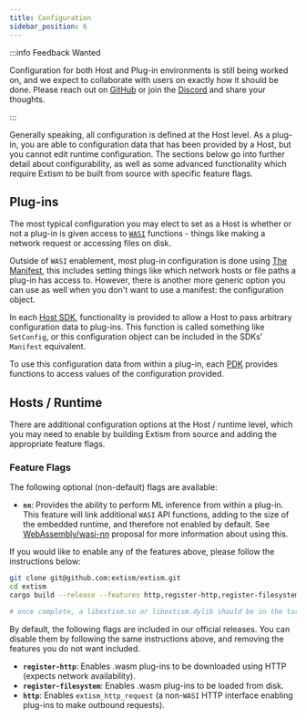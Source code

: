 ```yaml
---
title: Configuration
sidebar_position: 6
---
```


:::info Feedback Wanted

Configuration for both Host and Plug-in environments is still being worked on, and we expect to collaborate with users on exactly how it should be done. Please reach out on [GitHub](https://github.com/extism/extism) or join the [Discord](https://discord.gg/cx3usBCWnc) and share your thoughts.

:::

Generally speaking, all configuration is defined at the Host level. As a plug-in, you are able to configuration data that has been provided by a Host, but you cannot edit runtime configuration. The sections below go into further detail about configurability, as well as some advanced functionality which require Extism to be built from source with specific feature flags.

## Plug-ins

The most typical configuration you may elect to set as a Host is whether or not a plug-in is given access to [`WASI`](https://wasi.dev/) functions - things like making a network request or accessing files on disk.

Outside of `WASI` enablement, most plug-in configuration is done using [The Manifest](/docs/concepts/manifest), this includes setting things like which network hosts or file paths a plug-in has access to. However, there is another more generic option you can use as well when you don't want to use a manifest: the configuration object. 

In each [Host SDK](/docs/quickstart/host-quickstart/), functionality is provided to allow a Host to pass arbitrary configuration data to plug-ins. This function is called something like `SetConfig`, or this configuration object can be included in the SDKs' `Manifest` equivalent.

To use this configuration data from within a plug-in, each [PDK](/docs/quickstart/plugin-quickstart/) provides functions to access values of the configuration provided.

## Hosts / Runtime

There are additional configuration options at the Host / runtime level, which you may need to enable by building Extism from source and adding the appropriate feature flags. 

### Feature Flags

The following optional (non-default) flags are available: 

- **`nn`**: Provides the ability to perform ML inference from within a plug-in. This feature will link additional `WASI` API functions, adding to the size of the embedded runtime, and therefore not enabled by default. See [WebAssembly/wasi-nn](https://github.com/WebAssembly/wasi-nn) proposal for more information about using this.

If you would like to enable any of the features above, please follow the instructions below: 

```sh
git clone git@github.com:extism/extism.git
cd extism
cargo build --release --features http,register-http,register-filesystem,nn

# once complete, a libextism.so or libextism.dylib should be in the target/release/ directory.
```

By default, the following flags are included in our official releases. You can disable them by following the same instructions above, and removing the features you do not want included.

- **`register-http`**: Enables .wasm plug-ins to be downloaded using HTTP (expects network availability).
- **`register-filesystem`**: Enables .wasm plug-ins to be loaded from disk.
- **`http`**: Enables `extism_http_request` (a non-`WASI` HTTP interface enabling plug-ins to make outbound requests).
